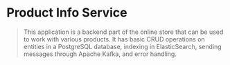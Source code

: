 # Product Info Service
>This application is a backend part of the online store that can be used to work with various products.
>It has basic CRUD operations on entities in a PostgreSQL database, indexing in ElasticSearch, sending messages through Apache Kafka, and error handling.
